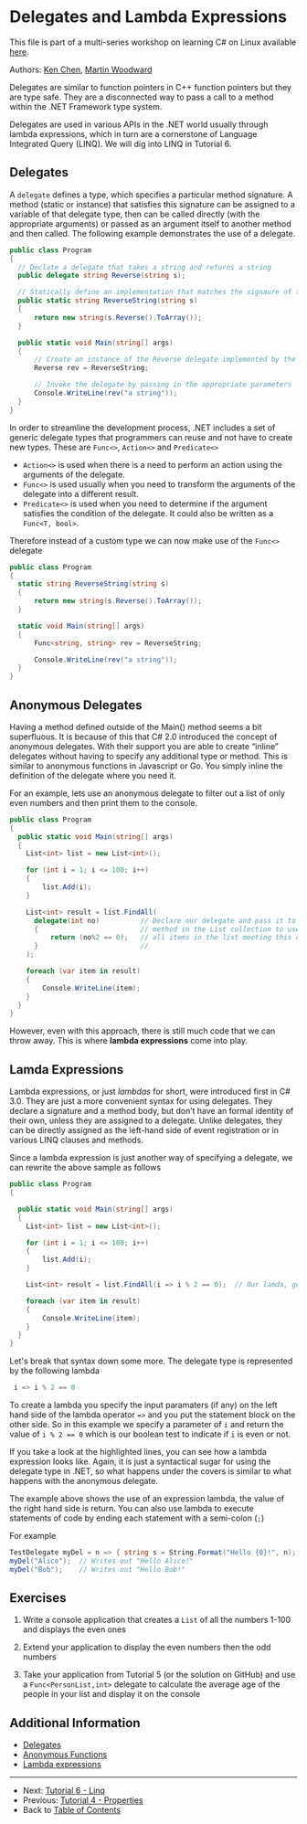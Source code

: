 # Delegates and Lambda Expressions
This file is part of a multi-series workshop on learning C# on Linux available [here](../README.md).

Authors: [Ken Chen](https://github.com/chenkennt), [Martin Woodward](https://github.com/martinwoodward)

Delegates are similar to function pointers in C++ function pointers but they are type safe.
They are a disconnected way to pass a call to a method within the .NET Framework type system.

Delegates are used in various APIs in the .NET world usually through lambda expressions,
which in turn are a cornerstone of Language Integrated Query (LINQ). We will dig into LINQ in Tutorial 6.

## Delegates

A `delegate` defines a type, which specifies a particular method signature. 
A method (static or instance) that satisfies this signature can be assigned to a variable of that delegate type,
then can be called directly (with the appropriate arguments) or passed as an argument itself to another method
and then called. The following example demonstrates the use of a delegate.

```cs
public class Program
{
  // Declate a delegate that takes a string and returns a string
  public delegate string Reverse(string s);

  // Statically define an implementation that matches the signaure of the delegate defined above
  public static string ReverseString(string s)
  {
      return new string(s.Reverse().ToArray());
  }

  public static void Main(string[] args)
  {
      // Create an instance of the Reverse delegate implemented by the ReverseString method
      Reverse rev = ReverseString;

      // Invoke the delegate by passing in the appropriate parameters
      Console.WriteLine(rev("a string"));
  }
}

```


In order to streamline the development process, .NET includes a set of generic delegate types that programmers can
reuse and not have to create new types. These are `Func<>`, `Action<>` and `Predicate<>`

 - `Action<>` is used when there is a need to perform an action using the arguments of the delegate.
 - `Func<>` is used usually when you need to transform the arguments of the delegate into a different result.
 - `Predicate<>` is used when you need to determine if the argument satisfies the condition of the delegate. 
    It could also be written as a `Func<T, bool>`.

Therefore instead of a custom type we can now make use of the `Func<>` delegate

```cs
public class Program
{
  static string ReverseString(string s)
  {
      return new string(s.Reverse().ToArray());
  }

  static void Main(string[] args)
  {
      Func<string, string> rev = ReverseString;

      Console.WriteLine(rev("a string"));
  }
}

```

## Anonymous Delegates
Having a method defined outside of the Main() method seems a bit superfluous. It is because of this that
C# 2.0 introduced the concept of anonymous delegates. With their support you are able to create 
“inline” delegates without having to specify any additional type or method. This is similar to anonymous
functions in Javascript or Go. You simply inline the definition of the delegate where you need it.

For an example, lets use an anonymous delegate to filter out a list of only
even numbers and then print them to the console.

```cs
public class Program
{
  public static void Main(string[] args)
  {
    List<int> list = new List<int>();

    for (int i = 1; i <= 100; i++)
    {
        list.Add(i);
    }

    List<int> result = list.FindAll(
      delegate(int no)          // Declare our delegate and pass it to the FindAll
      {                         // method in the List collection to use to match
          return (no%2 == 0);   // all items in the list meeting this criteria
      }                         //
    );

    foreach (var item in result)
    {
        Console.WriteLine(item);
    }
  }
}

```
However, even with this approach, there is still much code that we can throw away. This is where **lambda expressions** come into play.

## Lamda Expressions

Lambda expressions, or just *lambdas* for short, were introduced first in C# 3.0. They are just a more convenient
syntax for using delegates. They declare a signature and a method body, but don’t have an formal identity of
their own, unless they are assigned to a delegate. Unlike delegates, they can be directly assigned as the
left-hand side of event registration or in various LINQ clauses and methods.

Since a lambda expression is just another way of specifying a delegate, we can rewrite the above sample as follows
```cs
public class Program
{

  public static void Main(string[] args)
  {
    List<int> list = new List<int>();

    for (int i = 1; i <= 100; i++)
    {
        list.Add(i);
    }

    List<int> result = list.FindAll(i => i % 2 == 0);  // Our lamda, getting rid of all the boilerplate code

    foreach (var item in result)
    {
        Console.WriteLine(item);
    }
  }
}

```
Let's break that syntax down some more. The delegate type is represented by the following lambda
```c#
 i => i % 2 == 0
```
To create a lambda you specify the input paramaters (if any) on the left hand side of the lambda operator `=>`
and you put the statement block on the other side. So in this example we specify a parameter of `i` and return
the value of `i % 2 == 0` which is our boolean test to indicate if `i` is even or not.

If you take a look at the highlighted lines, you can see how a lambda expression looks like.
Again, it is just a syntactical sugar for using the delegate type in .NET, so what happens under the
covers is similar to what happens with the anonymous delegate.

The example above shows the use of an expression lambda, the value of the right hand side is return.
You can also use lambda to execute statements of code by ending each statement with a semi-colon (`;`)

For example

```c#
TestDelegate myDel = n => { string s = String.Format("Hello {0}!", n); Console.WriteLine(s); };
myDel("Alice");  // Writes out "Hello Alice!"
myDel("Bob");    // Writes out "Hello Bob!"

```

## Exercises
 1. Write a console application that creates a `List` of all the numbers 1-100 and displays the even ones

 2. Extend your application to display the even numbers then the odd numbers
 
 3. Take your application from Tutorial 5 (or the solution on GitHub) and use a `Func<PersonList,int>` delegate
    to calculate the average age of the people in your list and display it on the console


## Additional Information
 - [Delegates](https://msdn.microsoft.com/en-us/library/ms173171.aspx)
 - [Anonymous Functions](https://msdn.microsoft.com/en-us/library/bb882516.aspx)
 - [Lambda expressions](https://msdn.microsoft.com/en-us/library/bb397687.aspx)

---
 - Next: [Tutorial 6 - Linq](../006-Linq/)
 - Previous: [Tutorial 4 - Properties](../004-Properties/)
 - Back to [Table of Contents](../README.md)

